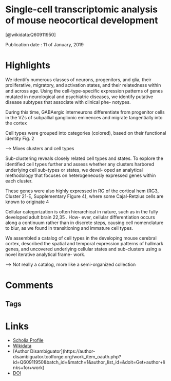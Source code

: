 
Single-cell transcriptomic analysis of mouse neocortical development
====================================================================
  
  [@wikidata:Q60911950]  
  
Publication date : 11 of January, 2019  

# Highlights
We identify numerous classes of neurons, progenitors, and glia,
their proliferative, migratory, and activation states, and their relatedness within and across
age. Using the cell-type-speciﬁc expression patterns of genes mutated in neurological and
psychiatric diseases, we identify putative disease subtypes that associate with clinical phe-
notypes.

During this time, GABAergic interneurons differentiate from
progenitor cells in the VZs of subpallial ganglionic eminences and
migrate tangentially into the cortex

Cell types were grouped into categories (colored), based on their functional identity
Fig. 2

--> Mixes clusters and cell types

Sub-clustering reveals closely related cell types and states. To
explore the identiﬁed cell types further and assess whether any
clusters harbored underlying cell sub-types or states, we devel-
oped an analytical methodology that focuses on heterogeneously
expressed genes within each cluster.

These genes were also highly expressed in RG of the
cortical hem (RG3, Cluster 21-E, Supplementary Figure 4), where
some Cajal-Retzius cells are known to originate 4

Cellular categorization is often hierarchical
in nature, such as in the fully developed adult brain 22,35 . How-
ever, cellular differentiation occurs along a continuum rather than
in discrete steps, causing cell nomenclature to blur, as we found in
transitioning and immature cell types.

We assembled a catalog of cell types in the developing mouse
cerebral cortex, described the spatial and temporal expression
patterns of hallmark genes, and uncovered underlying cellular
states and sub-clusters using a novel iterative analytical frame-
work.

--> Not really a catalog, more like a semi-organized collection
# Comments

## Tags

# Links
  
 * [Scholia Profile](https://scholia.toolforge.org/work/Q60911950)  
 * [Wikidata](https://www.wikidata.org/wiki/Q60911950)  
 * [Author Disambiguator](https://author-
disambiguator.toolforge.org/work_item_oauth.php?id=Q60911950&batch_id=&match=1&author_list_id=&doit=Get+author+links+for+work)  
 * [DOI](https://doi.org/10.1038/S41467-018-08079-9)  
